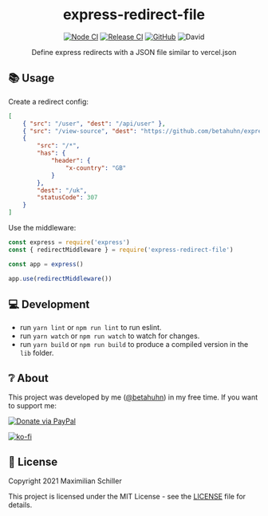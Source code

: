 <div align="center">
  
# express-redirect-file

[![Node CI](https://github.com/BetaHuhn/express-redirect-file/workflows/Node%20CI/badge.svg)](https://github.com/BetaHuhn/express-redirect-file/actions?query=workflow%3A%22Node+CI%22) [![Release CI](https://github.com/BetaHuhn/express-redirect-file/workflows/Release%20CI/badge.svg)](https://github.com/BetaHuhn/express-redirect-file/actions?query=workflow%3A%22Release+CI%22) [![GitHub](https://img.shields.io/github/license/mashape/apistatus.svg)](https://github.com/BetaHuhn/express-redirect-file/blob/master/LICENSE) ![David](https://img.shields.io/david/betahuhn/express-redirect-file)

Define express redirects with a JSON file similar to vercel.json

</div>

## 📚 Usage

Create a redirect config:

```json
[
    { "src": "/user", "dest": "/api/user" },
    { "src": "/view-source", "dest": "https://github.com/betahuhn/express-redirect-file", "statusCode": 308 },
    {
        "src": "/*",
        "has": {
            "header": {
                "x-country": "GB"
            }
        },
        "dest": "/uk",
        "statusCode": 307
    }
]
```

Use the middleware:

```js
const express = require('express')
const { redirectMiddleware } = require('express-redirect-file')

const app = express()

app.use(redirectMiddleware())
```

## 💻 Development

- run `yarn lint` or `npm run lint` to run eslint.
- run `yarn watch` or `npm run watch` to watch for changes.
- run `yarn build` or `npm run build` to produce a compiled version in the `lib` folder.

## ❔ About

This project was developed by me ([@betahuhn](https://github.com/BetaHuhn)) in my free time. If you want to support me:

[![Donate via PayPal](https://img.shields.io/badge/paypal-donate-009cde.svg)](https://www.paypal.com/cgi-bin/webscr?cmd=_s-xclick&hosted_button_id=394RTSBEEEFEE)

[![ko-fi](https://ko-fi.com/img/githubbutton_sm.svg)](https://ko-fi.com/F1F81S2RK)

## 📄 License

Copyright 2021 Maximilian Schiller

This project is licensed under the MIT License - see the [LICENSE](LICENSE) file for details.
